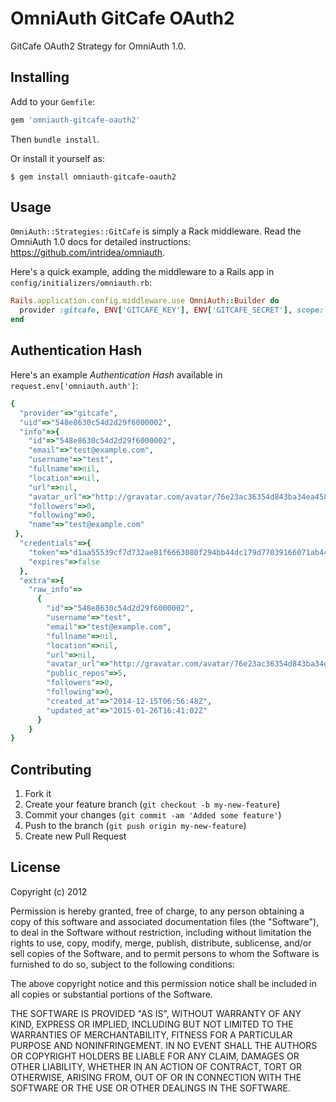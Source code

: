 # OmniAuth GitCafe OAuth2

GitCafe OAuth2 Strategy for OmniAuth 1.0.

## Installing

Add to your `Gemfile`:

```ruby
gem 'omniauth-gitcafe-oauth2'
```

Then `bundle install`.

Or install it yourself as:

    $ gem install omniauth-gitcafe-oauth2

## Usage

`OmniAuth::Strategies::GitCafe` is simply a Rack middleware. Read the OmniAuth 1.0 docs for detailed instructions: https://github.com/intridea/omniauth.

Here's a quick example, adding the middleware to a Rails app in `config/initializers/omniauth.rb`:

```ruby
Rails.application.config.middleware.use OmniAuth::Builder do
  provider :gitcafe, ENV['GITCAFE_KEY'], ENV['GITCAFE_SECRET'], scope: "read, public"
end
```

## Authentication Hash

Here's an example *Authentication Hash* available in `request.env['omniauth.auth']`:

```ruby
{
  "provider"=>"gitcafe",
  "uid"=>"548e8630c54d2d29f6000002",
  "info"=>{
    "id"=>"548e8630c54d2d29f6000002",
    "email"=>"test@example.com",
    "username"=>"test",
    "fullname"=>nil,
    "location"=>nil,
    "url"=>nil,
    "avatar_url"=>"http://gravatar.com/avatar/76e23ac36354d843ba34ea458c19f648?default=identicon&size=60", "company"=>nil, "public_repos"=>5,
    "followers"=>0,
    "following"=>0,
    "name"=>"test@example.com"
 },
  "credentials"=>{
    "token"=>"d1aa55539cf7d732ae81f6663080f294bb44dc179d77039166071ab44a268d01",
    "expires"=>false
  },
  "extra"=>{
    "raw_info"=>
      {
        "id"=>"548e8630c54d2d29f6000002",
        "username"=>"test",
        "email"=>"test@example.com",
        "fullname"=>nil,
        "location"=>nil,
        "url"=>nil,
        "avatar_url"=>"http://gravatar.com/avatar/76e23ac36354d843ba34ea458c19f648?default=identicon&size=60", "company"=>nil,
        "public_repos"=>5,
        "followers"=>0,
        "following"=>0,
        "created_at"=>"2014-12-15T06:56:48Z",
        "updated_at"=>"2015-01-26T16:41:02Z"
      }
    }
}
```

## Contributing

1. Fork it
2. Create your feature branch (`git checkout -b my-new-feature`)
3. Commit your changes (`git commit -am 'Added some feature'`)
4. Push to the branch (`git push origin my-new-feature`)
5. Create new Pull Request

## License

Copyright (c) 2012

Permission is hereby granted, free of charge, to any person obtaining a copy of this software and associated documentation files (the "Software"), to deal in the Software without restriction, including without limitation the rights to use, copy, modify, merge, publish, distribute, sublicense, and/or sell copies of the Software, and to permit persons to whom the Software is furnished to do so, subject to the following conditions:

The above copyright notice and this permission notice shall be included in all copies or substantial portions of the Software.

THE SOFTWARE IS PROVIDED "AS IS", WITHOUT WARRANTY OF ANY KIND, EXPRESS OR IMPLIED, INCLUDING BUT NOT LIMITED TO THE WARRANTIES OF MERCHANTABILITY, FITNESS FOR A PARTICULAR PURPOSE AND NONINFRINGEMENT. IN NO EVENT SHALL THE AUTHORS OR COPYRIGHT HOLDERS BE LIABLE FOR ANY CLAIM, DAMAGES OR OTHER LIABILITY, WHETHER IN AN ACTION OF CONTRACT, TORT OR OTHERWISE, ARISING FROM, OUT OF OR IN CONNECTION WITH THE SOFTWARE OR THE USE OR OTHER DEALINGS IN THE SOFTWARE.
